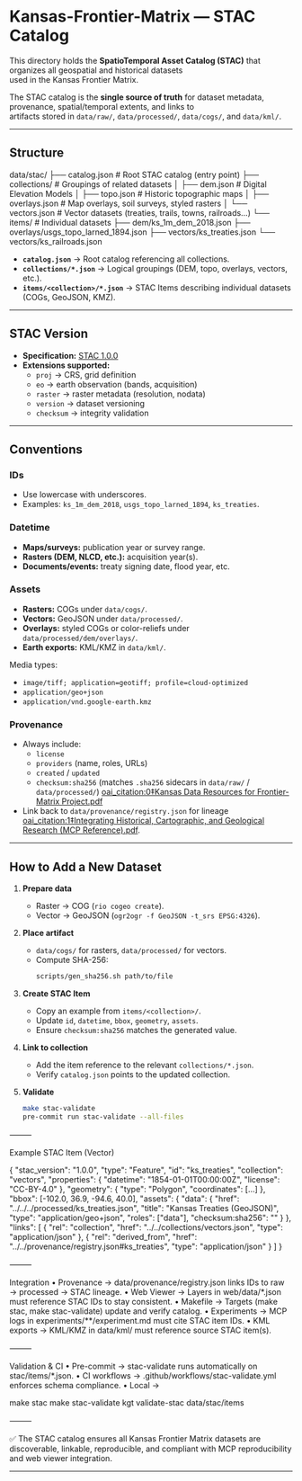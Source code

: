 # Kansas-Frontier-Matrix — STAC Catalog

This directory holds the **SpatioTemporal Asset Catalog (STAC)** that organizes all geospatial and historical datasets  
used in the Kansas Frontier Matrix.  

The STAC catalog is the **single source of truth** for dataset metadata, provenance, spatial/temporal extents, and links to  
artifacts stored in `data/raw/`, `data/processed/`, `data/cogs/`, and `data/kml/`.

---

## Structure

data/stac/
├── catalog.json                # Root STAC catalog (entry point)
├── collections/                # Groupings of related datasets
│   ├── dem.json                # Digital Elevation Models
│   ├── topo.json               # Historic topographic maps
│   ├── overlays.json           # Map overlays, soil surveys, styled rasters
│   └── vectors.json            # Vector datasets (treaties, trails, towns, railroads…)
└── items/                      # Individual datasets
├── dem/ks_1m_dem_2018.json
├── overlays/usgs_topo_larned_1894.json
├── vectors/ks_treaties.json
└── vectors/ks_railroads.json

- **`catalog.json`** → Root catalog referencing all collections.  
- **`collections/*.json`** → Logical groupings (DEM, topo, overlays, vectors, etc.).  
- **`items/<collection>/*.json`** → STAC Items describing individual datasets (COGs, GeoJSON, KMZ).  

---

## STAC Version

- **Specification:** [STAC 1.0.0](https://stacspec.org/)  
- **Extensions supported:**  
  - `proj` → CRS, grid definition  
  - `eo` → earth observation (bands, acquisition)  
  - `raster` → raster metadata (resolution, nodata)  
  - `version` → dataset versioning  
  - `checksum` → integrity validation  

---

## Conventions

### IDs
- Use lowercase with underscores.  
- Examples: `ks_1m_dem_2018`, `usgs_topo_larned_1894`, `ks_treaties`.

### Datetime
- **Maps/surveys:** publication year or survey range.  
- **Rasters (DEM, NLCD, etc.):** acquisition year(s).  
- **Documents/events:** treaty signing date, flood year, etc.

### Assets
- **Rasters:** COGs under `data/cogs/`.  
- **Vectors:** GeoJSON under `data/processed/`.  
- **Overlays:** styled COGs or color-reliefs under `data/processed/dem/overlays/`.  
- **Earth exports:** KML/KMZ in `data/kml/`.  

Media types:
- `image/tiff; application=geotiff; profile=cloud-optimized`  
- `application/geo+json`  
- `application/vnd.google-earth.kmz`  

### Provenance
- Always include:  
  - `license`  
  - `providers` (name, roles, URLs)  
  - `created` / `updated`  
  - `checksum:sha256` (matches `.sha256` sidecars in `data/raw/` / `data/processed/`) [oai_citation:0‡Kansas Data Resources for Frontier-Matrix Project.pdf](file-service://file-Q9AC5RwLTeV6QgadxHDf5P)  
- Link back to `data/provenance/registry.json` for lineage [oai_citation:1‡Integrating Historical, Cartographic, and Geological Research (MCP Reference).pdf](file-service://file-HTPyrF5na2BY7mrNRai468).  

---

## How to Add a New Dataset

1. **Prepare data**  
   - Raster → COG (`rio cogeo create`).  
   - Vector → GeoJSON (`ogr2ogr -f GeoJSON -t_srs EPSG:4326`).  

2. **Place artifact**  
   - `data/cogs/` for rasters, `data/processed/` for vectors.  
   - Compute SHA-256:  
     ```bash
     scripts/gen_sha256.sh path/to/file
     ```

3. **Create STAC Item**  
   - Copy an example from `items/<collection>/`.  
   - Update `id`, `datetime`, `bbox`, `geometry`, `assets`.  
   - Ensure `checksum:sha256` matches the generated value.  

4. **Link to collection**  
   - Add the item reference to the relevant `collections/*.json`.  
   - Verify `catalog.json` points to the updated collection.  

5. **Validate**  
   ```bash
   make stac-validate
   pre-commit run stac-validate --all-files


⸻

Example STAC Item (Vector)

{
  "stac_version": "1.0.0",
  "type": "Feature",
  "id": "ks_treaties",
  "collection": "vectors",
  "properties": {
    "datetime": "1854-01-01T00:00:00Z",
    "license": "CC-BY-4.0"
  },
  "geometry": { "type": "Polygon", "coordinates": [...] },
  "bbox": [-102.0, 36.9, -94.6, 40.0],
  "assets": {
    "data": {
      "href": "../../../processed/ks_treaties.json",
      "title": "Kansas Treaties (GeoJSON)",
      "type": "application/geo+json",
      "roles": ["data"],
      "checksum:sha256": "<sha256sum>"
    }
  },
  "links": [
    { "rel": "collection", "href": "../../collections/vectors.json", "type": "application/json" },
    { "rel": "derived_from", "href": "../../provenance/registry.json#ks_treaties", "type": "application/json" }
  ]
}


⸻

Integration
	•	Provenance → data/provenance/registry.json links IDs to raw → processed → STAC lineage.
	•	Web Viewer → Layers in web/data/*.json must reference STAC IDs to stay consistent.
	•	Makefile → Targets (make stac, make stac-validate) update and verify catalog.
	•	Experiments → MCP logs in experiments/**/experiment.md must cite STAC item IDs.
	•	KML exports → KML/KMZ in data/kml/ must reference source STAC item(s).

⸻

Validation & CI
	•	Pre-commit → stac-validate runs automatically on stac/items/*.json.
	•	CI workflows → .github/workflows/stac-validate.yml enforces schema compliance.
	•	Local →

make stac
make stac-validate
kgt validate-stac data/stac/items



⸻

✅ The STAC catalog ensures all Kansas Frontier Matrix datasets are discoverable, linkable, reproducible, and compliant with MCP reproducibility and web viewer integration.

---